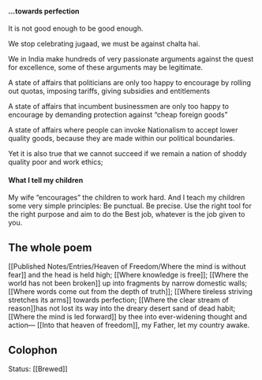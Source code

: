 #### ...towards perfection

It is not good enough to be good enough.

We stop celebrating jugaad, we must be against chalta hai.

We in India make hundreds of very passionate arguments against the quest for excellence, some of these arguments may be legitimate.

A state of affairs that politicians are only too happy to encourage by rolling out quotas, imposing tariffs, giving subsidies and entitlements

A state of affairs that incumbent businessmen are only too happy to encourage by demanding protection against “cheap foreign goods”

A state of affairs where people can invoke Nationalism to accept lower quality goods, because they are made within our political boundaries.

Yet it is also true that we cannot succeed if we remain a nation of shoddy quality poor and work ethics;

#### What I tell my children
My wife “encourages” the children to work hard. And I teach my children some very simple principles: Be punctual. Be precise. Use the right tool for the right purpose and aim to do the Best job, whatever is the job given to you.

## The whole poem
[[Published Notes/Entries/Heaven of Freedom/Where the mind is without fear]] and the head is held high;
[[Where knowledge is free]];
[[Where the world has not been broken]] up into fragments by narrow domestic walls;
[[Where words come out from the depth of truth]];
[[Where tireless striving stretches its arms]] towards perfection;
[[Where the clear stream of reason]]has not lost its way into the dreary desert sand of dead habit;
[[Where the mind is led forward]] by thee into ever-widening thought and action—
[[Into that heaven of freedom]], my Father, let my country awake.

## Colophon
Status: [[Brewed]]